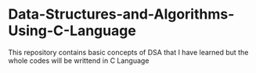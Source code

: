 # Data-Structures-and-Algorithms-Using-C-Language
This repository contains basic concepts of DSA that I have learned but the whole codes will be writtend in C Language

